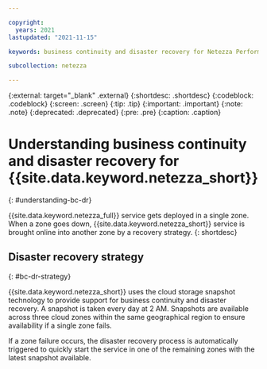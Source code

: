 ```yaml
---

copyright:
  years: 2021
lastupdated: "2021-11-15"

keywords: business continuity and disaster recovery for Netezza Performance Server as a Service, business continuity, disaster recovery,

subcollection: netezza

---
```

{:external: target="_blank" .external}
{:shortdesc: .shortdesc}
{:codeblock: .codeblock}
{:screen: .screen}
{:tip: .tip}
{:important: .important}
{:note: .note}
{:deprecated: .deprecated}
{:pre: .pre}
{:caption: .caption}

# Understanding business continuity and disaster recovery for {{site.data.keyword.netezza_short}}
{: #understanding-bc-dr}

{{site.data.keyword.netezza_full}} service gets deployed in a single zone. When a zone goes down, {{site.data.keyword.netezza_short}} service is brought online into another zone by a recovery strategy.
{: shortdesc}

## Disaster recovery strategy
{: #bc-dr-strategy}

{{site.data.keyword.netezza_short}} uses the cloud storage snapshot technology to provide support for business continuity and disaster recovery. A snapshot is taken every day at 2 AM. Snapshots are available across three cloud zones within the same geographical region to ensure availability if a single zone fails.

If a zone failure occurs, the disaster recovery process is automatically triggered to quickly start the service in one of the remaining zones with the latest snapshot available.
